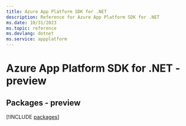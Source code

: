 ```yaml
---
title: Azure App Platform SDK for .NET
description: Reference for Azure App Platform SDK for .NET
ms.date: 10/31/2023
ms.topic: reference
ms.devlang: dotnet
ms.service: appplatform
---
```

# Azure App Platform SDK for .NET - preview
## Packages - preview
[!INCLUDE [packages](app-platform-index.md)]